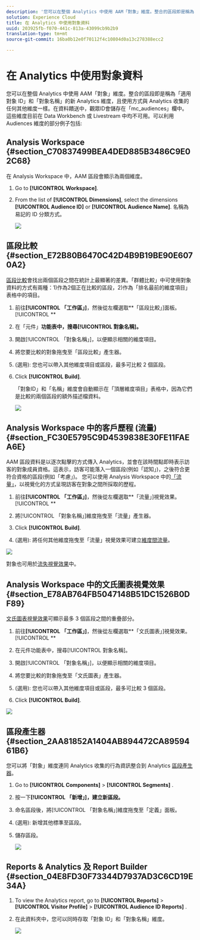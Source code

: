 ```yaml
---
description: '您可以在整個 Analytics 中使用 AAM「對象」維度。整合的區段即是稱為「適用對象 ID」和「對象名稱」的新 Analytics 維度，且使用方式與 Analytics 收集的任何其他維度一樣。在資料饋送中，觀眾ID會儲存在「mc_audiences」欄中。 這些維度目前在 Data Workbench 或 Livestream 中均不可用。可以利用 Audiences 維度的部分例子包括 '
solution: Experience Cloud
title: 在 Analytics 中使用對象資料
uuid: 203925fb-f070-441c-813a-43099cb9b2b9
translation-type: tm+mt
source-git-commit: 16ba0b12e0f70112f4c10804d0a13c278388ecc2

---
```



# 在 Analytics 中使用對象資料

您可以在整個 Analytics 中使用 AAM「對象」維度。整合的區段即是稱為「適用對象 ID」和「對象名稱」的新 Analytics 維度，且使用方式與 Analytics 收集的任何其他維度一樣。在資料饋送中，觀眾ID會儲存在「mc_audiences」欄中。 這些維度目前在 Data Workbench 或 Livestream 中均不可用。可以利用 Audiences 維度的部分例子包括:

## Analysis Workspace {#section_C70837499BEA4DED885B3486C9E02C68}

在 Analysis Workspace 中，AAM 區段會顯示為兩個維度。

1. Go to **[!UICONTROL Workspace]**.
1. From the list of **[!UICONTROL Dimensions]**, select the dimensions **[!UICONTROL Audience ID]** or **[!UICONTROL Audience Name]**. 名稱為易記的 ID 分類方式。

   ![](assets/aw-mcaudiences.png)

## 區段比較 {#section_E72B80B6470C42D4B9B19BE90E6070A2}

[區段比較](https://marketing.adobe.com/resources/help/en_US/analytics/analysis-workspace/segment-comparison.html)會找出兩個區段之間在統計上最顯著的差異。「群體比較」中可使用對象資料的方式有兩種：1)作為2個正在比較的區段，2)作為「排名最前的維度項目」表格中的項目。

1. 前往&#x200B;**[!UICONTROL 「工作區」]**，然後從左欄選取&#x200B;**「區段比較」]面板。[!UICONTROL **

1. 在「元件」**功能表中，搜尋[!UICONTROL 對象名稱]。**

1. 開啟[!UICONTROL 「對象名稱」]，以便顯示相關的維度項目。
1. 將您要比較的對象拖曳至「區段比較」產生器。
1. (選用): 您也可以帶入其他維度項目或區段，最多可比較 2 個區段。
1. Click **[!UICONTROL Build]**.

   「對象ID」和「名稱」維度會自動顯示在「頂層維度項目」表格中，因為它們是比較的兩個區段的額外描述檔資料。

   ![](assets/aud-segcompare.png)

## Analysis Workspace 中的客戶歷程 (流量){#section_FC30E5795C9D4539838E30FE11FAEA6E}

AAM 區段資料是以逐次點擊的方式傳入 Analytics，並會在該時間點即時表示訪客的對象成員資格。這表示，訪客可能落入一個區段(例如「認知」)，之後符合更符合資格的區段(例如「考慮」)。 您可以使用 Analysis Workspace 中的[「流量」](https://marketing.adobe.com/resources/help/en_US/analytics/analysis-workspace/flow.html)，以視覺化的方式呈現訪客在對象之間所採取的歷程。

1. 前往&#x200B;**[!UICONTROL 「工作區」]**，然後從左欄選取&#x200B;**「流量」]視覺效果。[!UICONTROL **

1. 將[!UICONTROL 「對象名稱」]維度拖曳至「流量」產生器。
1. Click **[!UICONTROL Build]**.
1. (選用): 將任何其他維度拖曳至「流量」視覺效果可建立[維度間流量](https://marketing.adobe.com/resources/help/en_US/analytics/analysis-workspace/multi-dimensional-flow.html)。

![](assets/flow-aamaudiences.png)

對象也可用於[流失視覺效果](https://marketing.adobe.com/resources/help/en_US/analytics/analysis-workspace/fallout_flow.html)中。

## Analysis Workspace 中的文氏圖表視覺效果 {#section_E78AB764FB5047148B51DC1526B0DF89}

[文氏圖表視覺效果](https://marketing.adobe.com/resources/help/en_US/analytics/analysis-workspace/venn.html)可顯示最多 3 個區段之間的重疊部分。

1. 前往&#x200B;**[!UICONTROL 「工作區」]**，然後從左欄選取&#x200B;**「文氏圖表」]視覺效果。[!UICONTROL **

1. 在元件功能表中，搜尋[!UICONTROL 對象名稱]。
1. 開啟[!UICONTROL 「對象名稱」]，以便顯示相關的維度項目。
1. 將您要比較的對象拖曳至「文氏圖表」產生器。
1. (選用): 您也可以帶入其他維度項目或區段，最多可比較 3 個區段。
1. Click **[!UICONTROL Build]**.

![](assets/venn-viz.png)

## 區段產生器 {#section_2AA81852A1404AB894472CA8959461B6}

您可以將「對象」維度連同 Analytics 收集的行為資訊整合到 Analytics [區段產生器](https://marketing.adobe.com/resources/help/en_US/analytics/segment/seg_build.html)。

1. Go to  **[!UICONTROL Components]** &gt; **[!UICONTROL Segments]** .
1. 按一下&#x200B;**[!UICONTROL 「新增」]，建立新區段。**
1. 命名區段後，將[!UICONTROL 「對象名稱」]維度拖曳至「定義」面板。
1. (選用): 新增其他標準至區段。
1. 儲存區段。

   ![](assets/aud-segbuilder.png)

## Reports &amp; Analytics 及 Report Builder {#section_04E8FD30F73344D7937AD3C6CD19E34A}

1. To view the Analytics report, go to  **[!UICONTROL Reports]** &gt; **[!UICONTROL Visitor Profile]** &gt; **[!UICONTROL Audience ID Reports]** .
1. 在此資料夾中，您可以同時存取「對象 ID」和「對象名稱」維度。

   ![](assets/mc-audiences.png)

